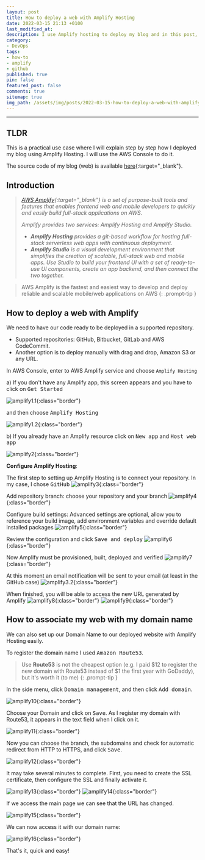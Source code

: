 ```yaml
---
layout: post
title: How to deploy a web with Amplify Hosting
date: 2022-03-15 21:13 +0100
last_modified_at:
description: I use Amplify hosting to deploy my blog and in this post, I will explain how to do it step by step. The source code is public, so you can also do it if you want to
category:
- DevOps
tags:
- how-to
- amplify
- github
published: true
pin: false
featured_post: false
comments: true
sitemap: true
img_path: /assets/img/posts/2022-03-15-how-to-deploy-a-web-with-amplify/
---
```

---

## TLDR

This is a practical use case where I will explain step by step how I deployed my blog using Amplify Hosting. I will use the AWS Console to do it.

The source code of my blog (web) is available [here](https://github.com/alazaroc/blog-web/){:target="_blank"}.

## Introduction

> *[AWS Amplify](https://aws.amazon.com/amplify/){:target="_blank"} is a set of purpose-built tools and features that enables frontend web and mobile developers to quickly and easily build full-stack applications on AWS.*
>
> *Amplify provides two services: Amplify Hosting and Amplify Studio.*
>
> - ***Amplify Hosting** provides a git-based workflow for hosting full-stack serverless web apps with continuous deployment.*
> - ***Amplify Studio** is a visual development environment that simplifies the creation of scalable, full-stack web and mobile apps. Use Studio to build your frontend UI with a set of ready-to-use UI components, create an app backend, and then connect the two together.*

> AWS Amplify is the fastest and easiest way to develop and deploy reliable and scalable mobile/web applications on AWS
{: .prompt-tip }

## How to deploy a web with Amplify

We need to have our code ready to be deployed in a supported repository.

- Supported repositories: GitHub, Bitbucket, GitLab and AWS CodeCommit.
- Another option is to deploy manually with drag and drop, Amazon S3 or any URL.

In AWS Console, enter to AWS Amplify service and choose `Amplify Hosting`

a) If you don't have any Amplify app, this screen appears and you have to click on <kbd>Get Started</kbd>

![amplify1.1](amplify-1.1-new.png){:class="border"}

and then choose <kbd>Amplify Hosting</kbd>

![amplify1.2](amplify-1.2-new.png){:class="border"}  

b) If you already have an Amplify resource click on <kbd>New app</kbd> and <kbd>Host web app</kbd>

![amplify2](amplify-2.png){:class="border"}

**Configure Amplify Hosting**:

The first step to setting up Amplify Hosting is to connect your repository. In my case, I chose <kbd>GitHub</kbd>
  ![amplify3](amplify-3.png){:class="border"}

Add repository branch: choose your repository and your branch
  ![amplify4](amplify-4.png){:class="border"}

Configure build settings: Advanced settings are optional, allow you to reference your build image, add environment variables and override default installed packages
  ![amplify5](amplify-5.png){:class="border"}

Review the configuration and click <kbd>Save and deploy</kbd>
  ![amplify6](amplify-6.png){:class="border"}

Now Amplify must be provisioned, built, deployed and verified
  ![amplify7](amplify-7.png){:class="border"}

At this moment an email notification will be sent to your email (at least in the GitHub case)
  ![amplify3.2](amplify-3.2-github.png){:class="border"}

When finished, you will be able to access the new URL generated by Amplify
  ![amplify8](amplify-8-web.png){:class="border"}
  ![amplify9](amplify-9-web.png){:class="border"}
  
## How to associate my web with my domain name

We can also set up our Domain Name to our deployed website with Amplify Hosting easily.

To register the domain name I used <kbd>Amazon Route53</kbd>.
> Use **Route53** is not the cheapest option (e.g. I paid $12 to register the new domain with Route53 instead of $1 the first year with GoDaddy), but it's worth it (to me)
{: .prompt-tip }

In the side menu, click <kbd>Domain management</kbd>, and then click <kbd>Add domain</kbd>.

![amplify10](amplify-10-domain.png){:class="border"}

Choose your Domain and click on <kbd>Save</kbd>. As I register my domain with Route53, it appears in the text field when I click on it.

![amplify11](amplify-11.png){:class="border"}

Now you can choose the branch, the subdomains and check for automatic redirect from HTTP to HTTPS, and click <kbd>Save</kbd>.

![amplify12](amplify-12.png){:class="border"}

It may take several minutes to complete. First, you need to create the SSL certificate, then configure the SSL and finally activate it.

![amplify13](amplify-13.png){:class="border"}
![amplify14](amplify-14.png){:class="border"}

If we access the main page we can see that the URL has changed.

![amplify15](amplify-15-web-2.png){:class="border"}

We can now access it with our domain name:

![amplify16](amplify-16-web-2.png){:class="border"}

That's it, quick and easy!
